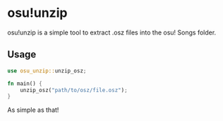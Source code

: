 # osu!unzip

osu!unzip is a simple tool to extract .osz files into the osu! Songs folder.

## Usage

```rs
use osu_unzip::unzip_osz;

fn main() {
    unzip_osz("path/to/osz/file.osz");
}
```

As simple as that!
